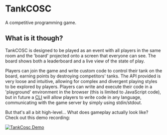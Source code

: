 # TankCOSC

A competitive programming game.

## What is it though?

TankCOSC is designed to be played as an event with all players in the same room and the 'board' projected onto a screen that everyone can see. The board shows both a leaderboard and a live view of the state of play.

Players can join the game and write custom code to control their tank on the board, earning points by destroying competitors' tanks. The API provided is very loose and intuitive, allowing for complex and divergent playing styles to be explored by players. Players can write and execute their code in a 'playground' environment in the browser (this is limited to JavaScript code), but in future a [CLI](cli) will allow players to write code in any language, communicating with the game server by simply using stdin/stdout.

But that's all a bit high-level... What does gameplay actually look like? Check out this demo recording:

[![TankCosc Demo](https://img.youtube.com/vi/it0__Wwqew8/0.jpg)](https://youtu.be/it0__Wwqew8)